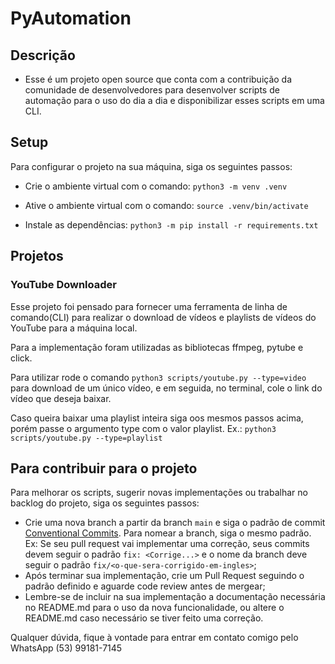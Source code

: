 # PyAutomation

## Descrição

- Esse é um projeto open source que conta com a contribuição da comunidade de desenvolvedores para desenvolver scripts de automação para o uso do dia a dia e disponibilizar esses scripts em uma CLI.

## Setup

Para configurar o projeto na sua máquina, siga os seguintes passos:

- Crie o ambiente virtual com o comando:
`python3 -m venv .venv`

- Ative o ambiente virtual com o comando:
`source .venv/bin/activate`

- Instale as dependências:
`python3 -m pip install -r requirements.txt`

## Projetos

### YouTube Downloader

Esse projeto foi pensado para fornecer uma ferramenta de linha de comando(CLI) para realizar o download de vídeos e playlists de vídeos do YouTube para a máquina local.

Para a implementação foram utilizadas as bibliotecas ffmpeg, pytube e click.

Para utilizar rode o comando `python3 scripts/youtube.py --type=video` para download de um único vídeo, e em seguida, no terminal, cole o link do vídeo que deseja baixar.

Caso queira baixar uma playlist inteira siga oos mesmos passos acima, porém passe o argumento type com o valor playlist. Ex.: `python3 scripts/youtube.py --type=playlist`

## Para contribuir para o projeto

Para melhorar os scripts, sugerir novas implementações ou trabalhar no backlog do projeto, siga os seguintes passos:

- Crie uma nova branch a partir da branch `main` e siga o padrão de commit [Conventional Commits](https://www.conventionalcommits.org/pt-br/v1.0.0-beta.4/). Para nomear a branch, siga o mesmo padrão.
Ex: Se seu pull request vai implementar uma correção, seus commits devem seguir o padrão `fix: <Corrige...>` e o nome da branch deve seguir o padrão `fix/<o-que-sera-corrigido-em-ingles>`;
- Após terminar sua implementação, crie um Pull Request seguindo o padrão definido e aguarde code review antes de mergear;
- Lembre-se de incluir na sua implementação a documentação necessária no README.md para o uso da nova funcionalidade, ou altere o README.md caso necessário se tiver feito uma correção.

Qualquer dúvida, fique à vontade para entrar em contato comigo pelo WhatsApp (53) 99181-7145
